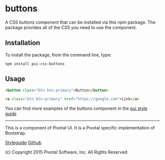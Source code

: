 # buttons

A CSS buttons component that can be installed via this npm package. The package provides all of the
CSS you need to use the component.

## Installation

To install the package, from the command line, type:

```
npm install pui-css-buttons
```

## Usage

```html
<button class="btn btn-primary">Button</button>

<a class="btn btn-primary" href="https://google.com">Link</a>
```

You can find more examples of the buttons component in the [pui style guide](http://styleguide.pivotal.io/elements.html#button)
  
*****************************************

This is a component of Pivotal UI. It is a Pivotal specific implementation of Bootstrap.

[Styleguide](http://styleguide.pivotal.io)
[Github](https://github.com/pivotal-cf/pivotal-ui)

(c) Copyright 2015 Pivotal Software, Inc. All Rights Reserved.
